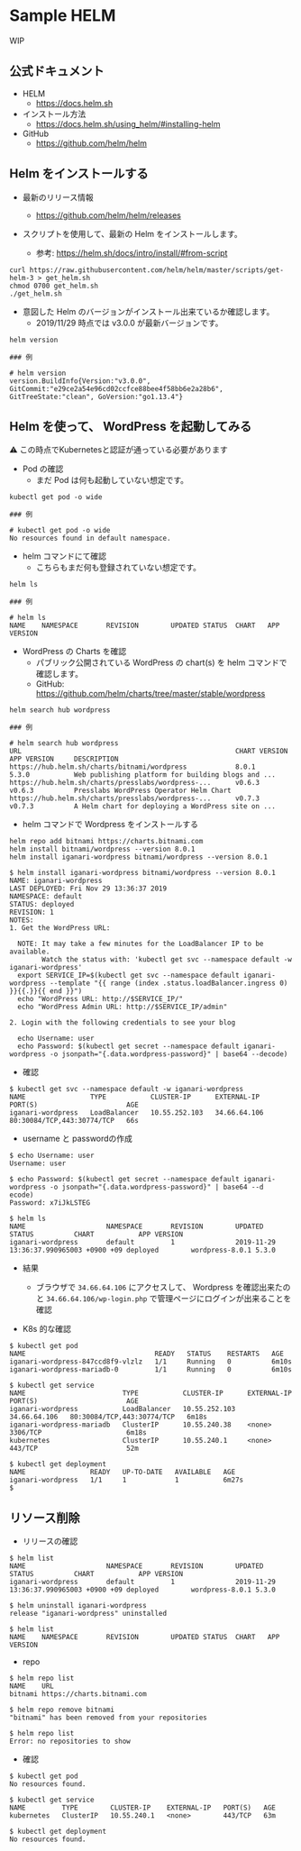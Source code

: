 # Sample HELM

WIP

## 公式ドキュメント

+ HELM
    + https://docs.helm.sh
+ インストール方法
    + https://docs.helm.sh/using_helm/#installing-helm
+ GitHub
    + https://github.com/helm/helm


## Helm をインストールする

+ 最新のリリース情報
    + https://github.com/helm/helm/releases

+ スクリプトを使用して、最新の Helm をインストールします。
  + 参考: https://helm.sh/docs/intro/install/#from-script

```
curl https://raw.githubusercontent.com/helm/helm/master/scripts/get-helm-3 > get_helm.sh
chmod 0700 get_helm.sh
./get_helm.sh
```

+ 意図した Helm のバージョンがインストール出来ているか確認します。
  + 2019/11/29 時点では v3.0.0 が最新バージョンです。

```
helm version
```
```
### 例

# helm version
version.BuildInfo{Version:"v3.0.0", GitCommit:"e29ce2a54e96cd02ccfce88bee4f58bb6e2a28b6", GitTreeState:"clean", GoVersion:"go1.13.4"}
```

## Helm を使って、 WordPress を起動してみる

:warning: この時点でKubernetesと認証が通っている必要があります

+ Pod の確認
  + まだ Pod は何も起動していない想定です。

```
kubectl get pod -o wide
```
```
### 例

# kubectl get pod -o wide
No resources found in default namespace.
```

+ helm コマンドにて確認
  + こちらもまだ何も登録されていない想定です。

```
helm ls
```
```
### 例

# helm ls
NAME    NAMESPACE       REVISION        UPDATED STATUS  CHART   APP VERSION
```

+ WordPress の Charts を確認
  + パブリック公開されている WordPress の chart(s) を helm コマンドで確認します。
  + GitHub: https://github.com/helm/charts/tree/master/stable/wordpress

```
helm search hub wordpress
```
```
### 例

# helm search hub wordpress
URL                                                     CHART VERSION   APP VERSION     DESCRIPTION
https://hub.helm.sh/charts/bitnami/wordpress            8.0.1           5.3.0           Web publishing platform for building blogs and ...
https://hub.helm.sh/charts/presslabs/wordpress-...      v0.6.3          v0.6.3          Presslabs WordPress Operator Helm Chart
https://hub.helm.sh/charts/presslabs/wordpress-...      v0.7.3          v0.7.3          A Helm chart for deploying a WordPress site on ...
```

+ helm コマンドで Wordpress をインストールする

```
helm repo add bitnami https://charts.bitnami.com
helm install bitnami/wordpress --version 8.0.1
helm install iganari-wordpress bitnami/wordpress --version 8.0.1
```
```
$ helm install iganari-wordpress bitnami/wordpress --version 8.0.1
NAME: iganari-wordpress
LAST DEPLOYED: Fri Nov 29 13:36:37 2019
NAMESPACE: default
STATUS: deployed
REVISION: 1
NOTES:
1. Get the WordPress URL:

  NOTE: It may take a few minutes for the LoadBalancer IP to be available.
        Watch the status with: 'kubectl get svc --namespace default -w iganari-wordpress'
  export SERVICE_IP=$(kubectl get svc --namespace default iganari-wordpress --template "{{ range (index .status.loadBalancer.ingress 0) }}{{.}}{{ end }}")
  echo "WordPress URL: http://$SERVICE_IP/"
  echo "WordPress Admin URL: http://$SERVICE_IP/admin"

2. Login with the following credentials to see your blog

  echo Username: user
  echo Password: $(kubectl get secret --namespace default iganari-wordpress -o jsonpath="{.data.wordpress-password}" | base64 --decode)
```

+ 確認

```
$ kubectl get svc --namespace default -w iganari-wordpress
NAME                TYPE           CLUSTER-IP      EXTERNAL-IP    PORT(S)                      AGE
iganari-wordpress   LoadBalancer   10.55.252.103   34.66.64.106   80:30084/TCP,443:30774/TCP   66s
```

+ username と passwordの作成

```
$ echo Username: user
Username: user

$ echo Password: $(kubectl get secret --namespace default iganari-wordpress -o jsonpath="{.data.wordpress-password}" | base64 --d
ecode)
Password: x7iJkLSTEG
```

```
$ helm ls
NAME                    NAMESPACE       REVISION        UPDATED                                 STATUS          CHART           APP VERSION
iganari-wordpress       default         1               2019-11-29 13:36:37.990965003 +0900 +09 deployed        wordpress-8.0.1 5.3.0
```




+ 結果
  + ブラウザで `34.66.64.106` にアクセスして、 Wordpress を確認出来たのと `34.66.64.106/wp-login.php` で管理ページにログインが出来ることを確認
  
  
+ K8s 的な確認

```
$ kubectl get pod
NAME                                READY   STATUS    RESTARTS   AGE
iganari-wordpress-847ccd8f9-vlzlz   1/1     Running   0          6m10s
iganari-wordpress-mariadb-0         1/1     Running   0          6m10s

$ kubectl get service
NAME                        TYPE           CLUSTER-IP      EXTERNAL-IP    PORT(S)                      AGE
iganari-wordpress           LoadBalancer   10.55.252.103   34.66.64.106   80:30084/TCP,443:30774/TCP   6m18s
iganari-wordpress-mariadb   ClusterIP      10.55.240.38    <none>         3306/TCP                     6m18s
kubernetes                  ClusterIP      10.55.240.1     <none>         443/TCP                      52m

$ kubectl get deployment
NAME                READY   UP-TO-DATE   AVAILABLE   AGE
iganari-wordpress   1/1     1            1           6m27s
$
```

## リソース削除

+ リリースの確認

```
$ helm list
NAME                    NAMESPACE       REVISION        UPDATED                                 STATUS          CHART           APP VERSION
iganari-wordpress       default         1               2019-11-29 13:36:37.990965003 +0900 +09 deployed        wordpress-8.0.1 5.3.0
```
```
$ helm uninstall iganari-wordpress
release "iganari-wordpress" uninstalled
```
```
$ helm list
NAME    NAMESPACE       REVISION        UPDATED STATUS  CHART   APP VERSION
```


+ repo

```
$ helm repo list
NAME    URL
bitnami https://charts.bitnami.com
```
```
$ helm repo remove bitnami
"bitnami" has been removed from your repositories
```
```
$ helm repo list
Error: no repositories to show
```

+ 確認

```
$ kubectl get pod
No resources found.

$ kubectl get service
NAME         TYPE        CLUSTER-IP    EXTERNAL-IP   PORT(S)   AGE
kubernetes   ClusterIP   10.55.240.1   <none>        443/TCP   63m

$ kubectl get deployment
No resources found.
```
